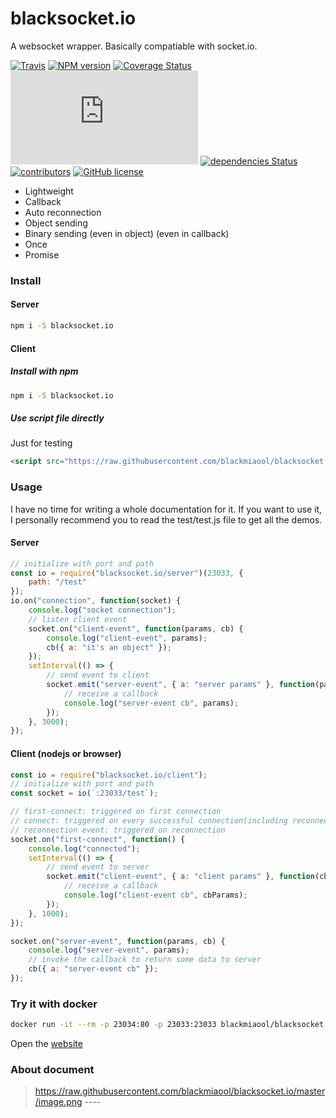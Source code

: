 # blacksocket.io

A websocket wrapper. Basically compatiable with socket.io.

[![Travis](https://travis-ci.org/blackmiaool/blacksocket.io.svg?branch=master)](https://travis-ci.org/blackmiaool/blacksocket.io)
[![NPM version](https://img.shields.io/npm/v/blacksocket.io.svg)](https://www.npmjs.com/package/blacksocket.io)
[![Coverage Status](https://coveralls.io/repos/github/blackmiaool/blacksocket.io/badge.svg?branch=master)](https://coveralls.io/github/blackmiaool/blacksocket.io?branch=master)
[![Gzip Size](http://img.badgesize.io/blackmiaool/blacksocket.io/master/client/blacksocket.min.js?compression=gzip&label=client_gzip)](https://github.com/blackmiaool/blacksocket.io/blob/master/client/blacksocket.min.js)
[![dependencies Status](https://david-dm.org/blackmiaool/blacksocket.io/status.svg)](https://david-dm.org/blackmiaool/blacksocket.io)
[![contributors](https://img.shields.io/github/contributors/blackmiaool/blacksocket.io.svg)](https://github.com/blackmiaool/blacksocket.io/graphs/contributors)
[![GitHub license](https://img.shields.io/github/license/blackmiaool/blacksocket.io.svg)](https://github.com/blackmiaool/blacksocket.io/blob/master/LICENSE)

-   Lightweight
-   Callback
-   Auto reconnection
-   Object sending
-   Binary sending (even in object) (even in callback)
-   Once
-   Promise

### Install

#### Server

```bash
npm i -S blacksocket.io
```

#### Client

##### Install with npm

```bash
npm i -S blacksocket.io
```

##### Use script file directly

Just for testing

```html
<script src="https://raw.githubusercontent.com/blackmiaool/blacksocket.io/master/client/blacksocket.min.js"></script>
```

### Usage

I have no time for writing a whole documentation for it. If you want to use it, I personally recommend you to read the test/test.js file to get all the demos.

#### Server

```javascript
// initialize with port and path
const io = require("blacksocket.io/server")(23033, {
    path: "/test"
});
io.on("connection", function(socket) {
    console.log("socket connection");
    // listen client event
    socket.on("client-event", function(params, cb) {
        console.log("client-event", params);
        cb({ a: "it's an object" });
    });
    setInterval(() => {
        // send event to client
        socket.emit("server-event", { a: "server params" }, function(params) {
            // receive a callback
            console.log("server-event cb", params);
        });
    }, 3000);
});
```

#### Client (nodejs or browser)

```javascript
const io = require("blacksocket.io/client");
// initialize with port and path
const socket = io(`:23033/test`);

// first-connect: triggered on first connection
// connect: triggered on every successful connection(including reconnection)
// reconnection event: triggered on reconnection
socket.on("first-connect", function() {
    console.log("connected");
    setInterval(() => {
        // send event to server
        socket.emit("client-event", { a: "client params" }, function(cbParams) {
            // receive a callback
            console.log("client-event cb", cbParams);
        });
    }, 1000);
});

socket.on("server-event", function(params, cb) {
    console.log("server-event", params);
    // invoke the callback to return some data to server
    cb({ a: "server-event cb" });
});
```

### Try it with docker

```bash
docker run -it --rm -p 23034:80 -p 23033:23033 blackmiaool/blacksocket.io
```

Open the [website](http://localhost:23034)

### About document
> https://raw.githubusercontent.com/blackmiaool/blacksocket.io/master/image.png
> ----<Refactoring JavaScript Turning Bad Code Into Good Code>


